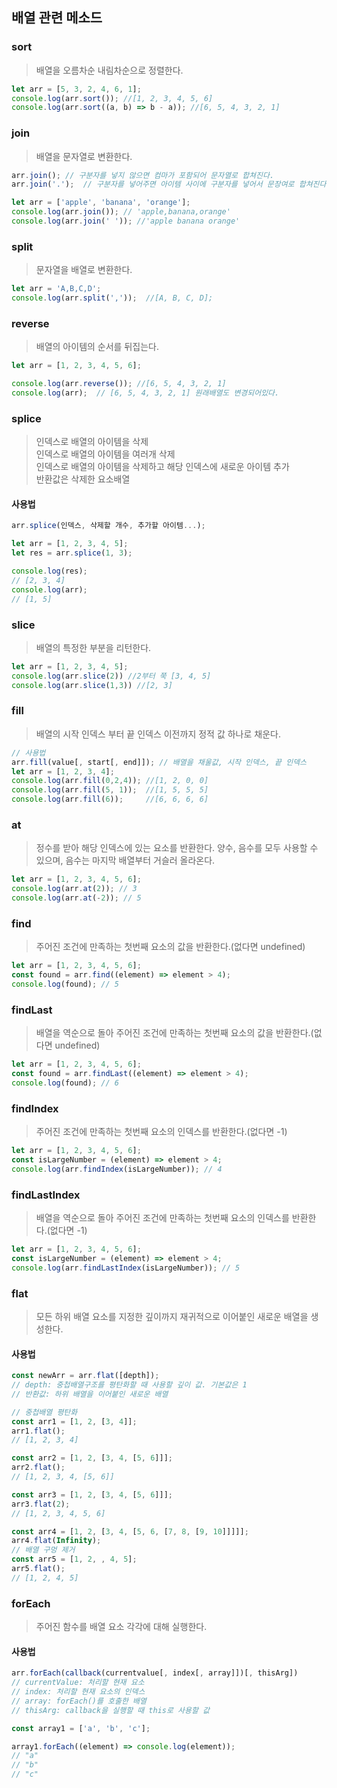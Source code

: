 ## 배열 관련 메소드

### sort
> 배열을 오름차순 내림차순으로 정렬한다.
```js
let arr = [5, 3, 2, 4, 6, 1];
console.log(arr.sort()); //[1, 2, 3, 4, 5, 6]
console.log(arr.sort((a, b) => b - a)); //[6, 5, 4, 3, 2, 1]
```

### join
> 배열을 문자열로 변환한다.
```js
arr.join(); // 구분자를 넣지 않으면 컴마가 포함되어 문자열로 합쳐진다.
arr.join('.');  // 구분자를 넣어주면 아이템 사이에 구분자를 넣어서 문장여로 합쳐진다.
```

```js
let arr = ['apple', 'banana', 'orange'];
console.log(arr.join()); // 'apple,banana,orange'
console.log(arr.join(' ')); //'apple banana orange'
```
### split
> 문자열을 배열로 변환한다.

```js
let arr = 'A,B,C,D';
console.log(arr.split(','));  //[A, B, C, D];
```
### reverse
> 배열의 아이템의 순서를 뒤집는다.

```js
let arr = [1, 2, 3, 4, 5, 6];

console.log(arr.reverse()); //[6, 5, 4, 3, 2, 1]
console.log(arr);  // [6, 5, 4, 3, 2, 1] 원래배열도 변경되어있다.
```

### splice
> 인덱스로 배열의 아이템을 삭제  
인덱스로 배열의 아이템을 여러개 삭제  
인덱스로 배열의 아이템을 삭제하고 해당 인덱스에 새로운 아이템 추가  
반환값은 삭제한 요소배열

#### 사용법
```js
arr.splice(인덱스, 삭제할 개수, 추가할 아이템...);
```

```js
let arr = [1, 2, 3, 4, 5];
let res = arr.splice(1, 3);

console.log(res);
// [2, 3, 4]
console.log(arr);
// [1, 5]
```

### slice
> 배열의 특정한 부분을 리턴한다.

```js
let arr = [1, 2, 3, 4, 5];
console.log(arr.slice(2)) //2부터 쭉 [3, 4, 5]
console.log(arr.slice(1,3)) //[2, 3]
```
### fill
> 배열의 시작 인덱스 부터 끝 인덱스 이전까지 정적 값 하나로 채운다.

```js
// 사용법
arr.fill(value[, start[, end]]); // 배열을 채울값, 시작 인덱스, 끝 인덱스
let arr = [1, 2, 3, 4];
console.log(arr.fill(0,2,4)); //[1, 2, 0, 0]
console.log(arr.fill(5, 1));  //[1, 5, 5, 5]
console.log(arr.fill(6));     //[6, 6, 6, 6]
```

### at
> 정수를 받아 해당 인덱스에 있는 요소를 반환한다.
> 양수, 음수를 모두 사용할 수 있으며, 음수는 마지막 배열부터 거슬러 올라온다.
```js
let arr = [1, 2, 3, 4, 5, 6];
console.log(arr.at(2)); // 3
console.log(arr.at(-2)); // 5
```

### find 
> 주어진 조건에 만족하는 첫번째 요소의 값을 반환한다.(없다면 undefined)
```js
let arr = [1, 2, 3, 4, 5, 6];
const found = arr.find((element) => element > 4);
console.log(found); // 5
```

### findLast
> 배열을 역순으로 돌아 주어진 조건에 만족하는 첫번째 요소의 값을 반환한다.(없다면 undefined)
```js
let arr = [1, 2, 3, 4, 5, 6];
const found = arr.findLast((element) => element > 4);
console.log(found); // 6
```

### findIndex
> 주어진 조건에 만족하는 첫번째 요소의 인덱스를 반환한다.(없다면 -1)

```js
let arr = [1, 2, 3, 4, 5, 6];
const isLargeNumber = (element) => element > 4;
console.log(arr.findIndex(isLargeNumber)); // 4
```

### findLastIndex
> 배열을 역순으로 돌아 주어진 조건에 만족하는 첫번째 요소의 인덱스를 반환한다.(없다면 -1)
```js
let arr = [1, 2, 3, 4, 5, 6];
const isLargeNumber = (element) => element > 4;
console.log(arr.findLastIndex(isLargeNumber)); // 5
```
### flat
> 모든 하위 배열 요소를 지정한 깊이까지 재귀적으로 이어붙인 새로운 배열을 생성한다.

#### 사용법 
```js
const newArr = arr.flat([depth]);
// depth: 중첩배열구조를 평탄화할 때 사용할 깊이 값. 기본값은 1
// 반환값: 하위 배열을 이어붙인 새로운 배열
```
```js
// 중첩배열 평탄화
const arr1 = [1, 2, [3, 4]];
arr1.flat();
// [1, 2, 3, 4]

const arr2 = [1, 2, [3, 4, [5, 6]]];
arr2.flat();
// [1, 2, 3, 4, [5, 6]]

const arr3 = [1, 2, [3, 4, [5, 6]]];
arr3.flat(2);
// [1, 2, 3, 4, 5, 6]

const arr4 = [1, 2, [3, 4, [5, 6, [7, 8, [9, 10]]]]];
arr4.flat(Infinity);
// 배열 구멍 제거
const arr5 = [1, 2, , 4, 5];
arr5.flat();
// [1, 2, 4, 5]

```
### forEach
> 주어진 함수를 배열 요소 각각에 대해 실행한다.
#### 사용법
```js
arr.forEach(callback(currentvalue[, index[, array]])[, thisArg])
// currentValue: 처리할 현재 요소
// index: 처리할 현재 요소의 인덱스
// array: forEach()를 호출한 배열
// thisArg: callback을 실행할 때 this로 사용할 값
```
```js
const array1 = ['a', 'b', 'c'];

array1.forEach((element) => console.log(element));
// "a"
// "b"
// "c"
```

